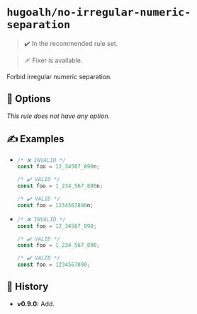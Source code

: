 # `hugoalh/no-irregular-numeric-separation`

> ✔️ In the recommended rule set.

> 🩹 Fixer is available.

Forbid irregular numeric separation.

## 🔧 Options

*This rule does not have any option.*

## ✍️ Examples

- ```ts
  /* ❌ INVALID */
  const foo = 12_34567_890n;

  /* ✔️ VALID */
  const foo = 1_234_567_890n;

  /* ✔️ VALID */
  const foo = 1234567890n;
  ```
- ```ts
  /* ❌ INVALID */
  const foo = 12_34567_890;

  /* ✔️ VALID */
  const foo = 1_234_567_890;

  /* ✔️ VALID */
  const foo = 1234567890;
  ```

## 📜 History

- **v0.9.0:** Add.
